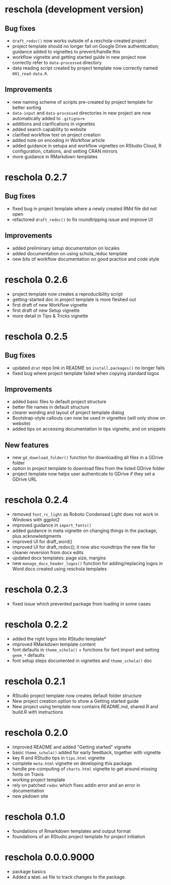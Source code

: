# reschola (development version)

## Bug fixes

* `draft_redoc()` now works outside of a reschola-created project
* project template should no longer fail on Google Drive authentication; guidance added to vignettes to prevent/handle this
* workflow vignette and getting started guide in new project now correctly refer to `data-processed` directory 
* data reading script created by project template now correctly named `001_read-data.R`.

## Improvements

* new naming scheme of scripts pre-created by project template for better sorting
* `data-input` and `data-processed` directories in new project are now automatically added to `.gitignore`
* additions and clarifications in vignettes
* added search capability to website
* clarified workflow text on project creation
* added note on encoding in Workflow article
* added guidance in setupa and workflow vignettes on RStudio Cloud, R configuration, citations, and setting CRAN mirrors
* more guidance in RMarkdown templates

# reschola 0.2.7

## Bug fixes

* fixed bug in project template where a newly created RMd file did not open
* refactored `draft_redoc()` to fix roundtripping issue and improve UI

## Improvements

* added preliminary setup documentation on locales
* added documentation on using schola_redoc template
* new bits of workflow documentation on good practice and code style

# reschola 0.2.6

* project template now creates a reproducibility script
* getting-started doc in project template is more fleshed out
* first draft of new Workflow vignette
* first draft of new Setup vignette
* more detail in Tips & Tricks vignette

# reschola 0.2.5

## Bug fixes

* updated `drat` repo link in README so `install.packages()` no longer fails
* fixed bug where project template failed when copying standard logos

## Improvements

* added basic files to default project structure
* better file names in default structure
* clearer wording and layout of project template dialog
* Bootstrap-style callouts can now be used in vignettes (will only show on website)
* added tips on accessing documentation in tips vignette, and on snippets

## New features

* new `gd_download_folder()` function for downloading all files in a GDrive folder
* option in project template to download files from the listed GDrive folder
* project template now helps user authenticate to GDrive if they set a GDrive URL

# reschola 0.2.4

* removed `font_rc_light` as Roboto Condensed Light does not work in Windows with ggplot2
* improved guidance in `import_fonts()`
* added guidance in meta vignette on changing things in the package, plus acknowledgments
* improved UI for draft_word()
* improved UI for draft_redoc(); it now also roundtrips the new file for cleaner reversion from docx edits
* updated docx templates: page size, margins
* new `manage_docx_header_logos()` function for adding/replacing logos in Word docs created using reschola templates

# reschola 0.2.3

* fixed issue which prevented package from loading in some cases

# reschola 0.2.2

* added the right logos into RStudio template*
* improved RMarkdown template content
* font defaults in `theme_schola()` + functions for font import and setting `geom_*` defaults
* font setup steps documented in vignettes and `theme_schola()` doc

# reschola 0.2.1

* RStudio project template now creates default folder structure
* New project creation option to show a Getting started guide
* New project using template now contains README.md, shared.R and build.R with instructions

# reschola 0.2.0

* improved README and added "Getting started" vignette
* basic `theme_schola()` added for early feedback, together with vignette
* key R and RStudio tips in `tips.html` vignette
* complete `meta.html` vignette on developing this package
* handle pre-computing of `charts.html` vignette to get around missing fonts on Travis
* working project template
* rely on patched `redoc` which fixes addin error and an error in documentation
* new pkdown site 

# reschola 0.1.0

* foundations of Rmarkdown templates and output format
* foundations of an RStudio project template for project initiation

# reschola 0.0.0.9000

* package basics
* Added a `NEWS.md` file to track changes to the package.
